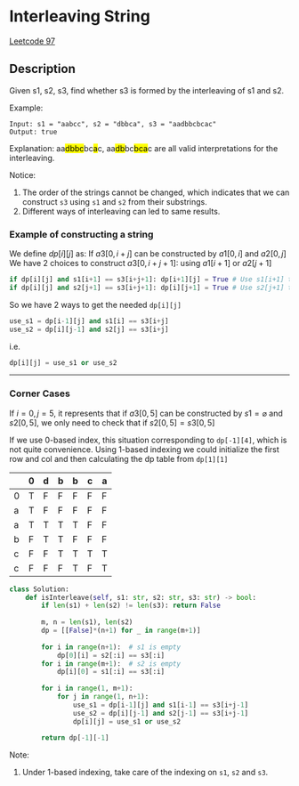 # Interleaving String


<!--more-->

[Leetcode 97](https://leetcode.com/problems/interleaving-string/)

## Description

Given s1, s2, s3, find whether s3 is formed by the interleaving of s1 and s2.

Example:
```
Input: s1 = "aabcc", s2 = "dbbca", s3 = "aadbbcbcac"
Output: true
```
Explanation: aa<mark>dbbc</mark>bc<mark>a</mark>c, aa<mark>db</mark>bc<mark>bca</mark>c are all valid interpretations for the interleaving.

Notice:
1. The order of the strings cannot be changed, which indicates that we can construct `s3` using `s1` and `s2` from their substrings.
2. Different ways of interleaving can led to same results.

### Example of constructing a string

We define $dp[i][j]$ as:  If $a3[0, i+j]$ can be constructed by $a1[0, i]$ and $a2[0, j]$
We have 2 choices to construct $a3[0, i+j+1]$: using $a1[i+1]$ or $a2[j+1]$

```python
if dp[i][j] and s1[i+1] == s3[i+j+1]: dp[i+1][j] = True # Use s1[i+1] to construct s3[i+j+1]
if dp[i][j] and s2[j+1] == s3[i+j+1]: dp[i][j+1] = True # Use s2[j+1] to construct s3[i+j+1]
```
So we have 2 ways to get the needed `dp[i][j]`

```python
use_s1 = dp[i-1][j] and s1[i] == s3[i+j]
use_s2 = dp[i][j-1] and s2[j] == s3[i+j]
```
i.e.

```python
dp[i][j] = use_s1 or use_s2
```
---

### Corner Cases

If $i=0, j=5$, it represents that if $a3[0, 5]$ can be constructed by $s1=\varnothing$ and $s2[0,5]$, we only need to check that if $s2[0,5] = s3[0,5]$

If we use 0-based index, this situation corresponding to `dp[-1][4]`, which is not quite convenience. Using 1-based indexing we could initialize the first row and col and then calculating the dp table from `dp[1][1]`

|   | 0 | d | b | b | c | a |
|---|---|---|---|---|---|---|
| 0 | T | F | F | F | F | F |
| a | T | F | F | F | F | F |
| a | T | T | T | T | F | F |
| b | F | T | T | F | F | F |
| c | F | F | T | T | T | T |
| c | F | F | F | T | F | T |

```python
class Solution:
    def isInterleave(self, s1: str, s2: str, s3: str) -> bool:
        if len(s1) + len(s2) != len(s3): return False
        
        m, n = len(s1), len(s2)
        dp = [[False]*(n+1) for _ in range(m+1)]
        
        for i in range(n+1):  # s1 is empty
            dp[0][i] = s2[:i] == s3[:i]
        for i in range(m+1):  # s2 is empty
            dp[i][0] = s1[:i] == s3[:i]
        
        for i in range(1, m+1):
            for j in range(1, n+1):
                use_s1 = dp[i-1][j] and s1[i-1] == s3[i+j-1]
                use_s2 = dp[i][j-1] and s2[j-1] == s3[i+j-1]
                dp[i][j] = use_s1 or use_s2
        
        return dp[-1][-1]
```

Note:
1. Under 1-based indexing, take care of the indexing on `s1`, `s2` and `s3`.

